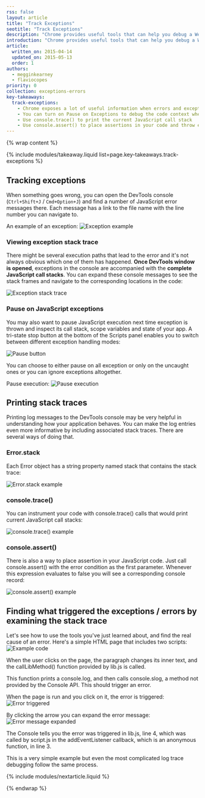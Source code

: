 ```yaml
---
rss: false
layout: article
title: "Track Exceptions"
seotitle: "Track Exceptions"
description: "Chrome provides useful tools that can help you debug a Web Page when it's throwing exceptions or some JavaScript code gives an error."
introduction: "Chrome provides useful tools that can help you debug a Web Page when it's throwing exceptions or some JavaScript code gives an error."
article:
  written_on: 2015-04-14
  updated_on: 2015-05-13
  order: 1
authors:
  - megginkearney
  - flaviocopes
priority: 0
collection: exceptions-errors
key-takeaways:
  track-exceptions:
    - Chrome exposes a lot of useful information when errors and exceptions happen
    - You can turn on Pause on Exceptions to debug the code context when the exception was triggered
    - Use console.trace() to print the current JavaScript call stack
    - Use console.assert() to place assertions in your code and throw exceptions
---
```

{% wrap content %}

{% include modules/takeaway.liquid list=page.key-takeaways.track-exceptions %}

## Tracking exceptions

When something goes wrong, you can open the DevTools console (`Ctrl+Shift+J` / `Cmd+Option+J`) and find a number of JavaScript error messages there. Each message has a link to the file name with the line number you can navigate to.

An example of an exception:
![Exception example](images/track-exceptions-tracking-exceptions.jpg)

### Viewing exception stack trace

There might be several execution paths that lead to the error and it's not always obvious which one of them has happened. **Once DevTools window is opened**, exceptions in the console are accompanied with the **complete JavaScript call stacks**. You can expand these console messages to see the stack frames and navigate to the corresponding locations in the code:

![Exception stack trace](images/track-exceptions-exception-stack-trace.jpg)

### Pause on JavaScript exceptions

You may also want to pause JavaScript execution next time exception is thrown
and inspect its call stack, scope variables and state of your app. A tri-state
stop button at the bottom of the Scripts panel enables you to switch between
different exception handling modes:

![Pause button](images/track-exceptions-pause-gray.png)

You can choose to either pause on all
exception or only on the uncaught ones or you can ignore exceptions altogether.

Pause execution:
![Pause execution](images/track-exceptions-pause-execution.jpg)

## Printing stack traces

Printing log messages to the DevTools console may be very helpful in understanding how your application behaves. You can make the log entries even more informative by including associated stack traces. There are several ways of doing that.

### Error.stack
Each Error object has a string property named stack that contains the stack trace:

![Error.stack example](images/track-exceptions-error-stack.jpg)

### console.trace()
You can instrument your code with console.trace() calls that would print current JavaScript call stacks:

![console.trace() example](images/track-exceptions-console-trace.jpg)

### console.assert()
There is also a way to place assertion in your JavaScript code. Just call console.assert() with the error condition as the first parameter. Whenever this expression evaluates to false you will see a corresponding console record:

![console.assert() example](images/track-exceptions-console-assert.jpg)

## Finding what triggered the exceptions / errors by examining the stack trace

Let's see how to use the tools you've just learned about, and find the real cause of an error.
Here's a simple HTML page that includes two scripts:
![Example code](images/track-exceptions-example-code.png)

When the user clicks on the page, the paragraph changes its inner text, and the callLibMethod() function provided by lib.js is called.

This function prints a console.log, and then calls console.slog, a method not provided by the Console API. This should trigger an error.

When the page is run and you click on it, the error is triggered:
![Error triggered](images/track-exceptions-example-error-triggered.png)

By clicking the arrow you can expand the error message:
![Error message expanded](images/track-exceptions-example-error-message-expanded.png)

The Console tells you the error was triggered in lib.js, line 4, which was called by script.js in the addEventListener callback, which is an anonymous function, in line 3.

This is a very simple example but even the most complicated log trace debugging follow the same process.

{% include modules/nextarticle.liquid %}

{% endwrap %}

